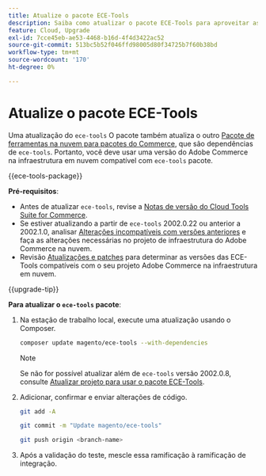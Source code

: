 ```yaml
---
title: Atualize o pacote ECE-Tools
description: Saiba como atualizar o pacote ECE-Tools para aproveitar as correções e os recursos mais recentes aplicados ao Adobe Commerce na infraestrutura em nuvem.
feature: Cloud, Upgrade
exl-id: 7cce45eb-ae53-4468-b16d-4f4d3422ac52
source-git-commit: 513bc5b52f046ffd98005d80f34725b7f60b38bd
workflow-type: tm+mt
source-wordcount: '170'
ht-degree: 0%

---
```


# Atualize o pacote ECE-Tools

Uma atualização do `ece-tools` O pacote também atualiza o outro [Pacote de ferramentas na nuvem para pacotes do Commerce](../release-notes/cloud-tools-suite.md), que são dependências de `ece-tools`. Portanto, você deve usar uma versão do Adobe Commerce na infraestrutura em nuvem compatível com `ece-tools` pacote.

{{ece-tools-package}}

**Pré-requisitos**:

- Antes de atualizar `ece-tools`, revise a [Notas de versão do Cloud Tools Suite for Commerce](../release-notes/cloud-tools-suite.md).
- Se estiver atualizando a partir de `ece-tools` 2002.0.22 ou anterior a 2002.1.0, analisar [Alterações incompatíveis com versões anteriores](../release-notes/backward-incompatible-changes.md) e faça as alterações necessárias no projeto de infraestrutura do Adobe Commerce na nuvem.
- Revisão [Atualizações e patches](../development/commerce-version.md#upgrade-from-older-versions) para determinar as versões das ECE-Tools compatíveis com o seu projeto Adobe Commerce na infraestrutura em nuvem.

{{upgrade-tip}}

**Para atualizar o `ece-tools` pacote**:

1. Na estação de trabalho local, execute uma atualização usando o Composer.

   ```bash
   composer update magento/ece-tools --with-dependencies
   ```

   >[!NOTE]
   >
   >Se não for possível atualizar além de `ece-tools` versão 2002.0.8, consulte [Atualizar projeto para usar o pacote ECE-Tools](install-package.md).

1. Adicionar, confirmar e enviar alterações de código.

   ```bash
   git add -A
   ```

   ```bash
   git commit -m "Update magento/ece-tools"
   ```

   ```bash
   git push origin <branch-name>
   ```

1. Após a validação do teste, mescle essa ramificação à ramificação de integração.
